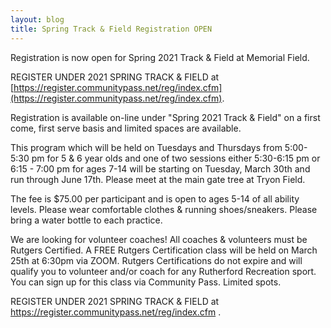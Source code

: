 ```yaml
---
layout: blog
title: Spring Track & Field Registration OPEN 
---
```

Registration is now open for Spring 2021 Track & Field at Memorial Field. 

REGISTER UNDER 2021 SPRING TRACK & FIELD at [https://register.communitypass.net/reg/index.cfm](https://register.communitypass.net/reg/index.cfm).

Registration is available on-line under "Spring 2021 Track & Field" on a first come, first serve basis and limited spaces are available. 

This program which will be held on Tuesdays and Thursdays from 5:00-5:30 pm for 5 & 6 year olds and one of two sessions either 5:30-6:15 pm or 6:15 - 7:00 pm for ages 7-14 will be starting on Tuesday, March 30th and run through June 17th. Please meet at the main gate tree at Tryon Field. 

The fee is $75.00 per participant and is open to ages 5-14 of all ability levels. Please wear comfortable clothes & running shoes/sneakers. Please bring a water bottle to each practice. 

We are looking for volunteer coaches!  All coaches & volunteers must be Rutgers Certified. A FREE Rutgers Certification class will be held on March 25th at 6:30pm via ZOOM. Rutgers Certifications do not expire and will qualify you to volunteer and/or coach for any Rutherford Recreation sport. You can sign up for this class via Community Pass. Limited spots.

REGISTER UNDER 2021 SPRING TRACK & FIELD at https://register.communitypass.net/reg/index.cfm .
